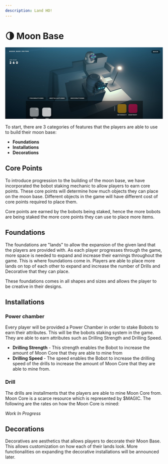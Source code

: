 ```yaml
---
description: Land HO!
---
```


# 🌗 Moon Base

![Moon Base Prototype](../.gitbook/assets/moonbase.jpg)

To start, there are 3 categories of features that the players are able to use to build their moon base:

* **Foundations**
* **Installations**
* **Decorations**

## **Core Points**

To introduce progression to the building of the moon base, we have incorporated the bobot staking mechanic to allow players to earn core points. These core points will determine how much objects they can place on the moon base. Different objects in the game will have different cost of core points required to place them.

Core points are earned by the bobots being staked, hence the more bobots are being staked the more core points they can use to place more items.

## Foundations

The foundations are "lands" to allow the expansion of the given land that the players are provided with. As each player progresses through the game, more space is needed to expand and increase their earnings throughout the game. This is where foundations come in. Players are able to place more lands on top of each other to expand and increase the number of Drills and Decorative that they can place.

These foundations comes in all shapes and sizes and allows the player to be creative in their designs.

## Installations

### Power chamber&#x20;

Every player will be provided a Power Chamber in order to stake Bobots to earn their attributes. This will be the bobots staking system in the game. They are able to earn attributes such as Drilling Strength and Drilling Speed.&#x20;

* **Drilling Strength** -  This strength enables the Bobot to increase the amount of Moon Core that they are able to mine from&#x20;
* **Drilling Speed** - The speed enables the Bobot to increase the drilling speed of the drills to increase the amount of Moon Core that they are able to mine from.&#x20;

### Drill&#x20;

The drills are installments that the players are able to mine Moon Core from. Moon Core is a scarce resource which is represented by $MAGIC. The following are the rates on how the Moon Core is mined:&#x20;

_Work In Progress_



## **Decorations**

Decoratives are aesthetics that allows players to decorate their Moon Base. This allows customization on how each of their lands look. More functionalities on expanding the decorative installations will be announced later.&#x20;
